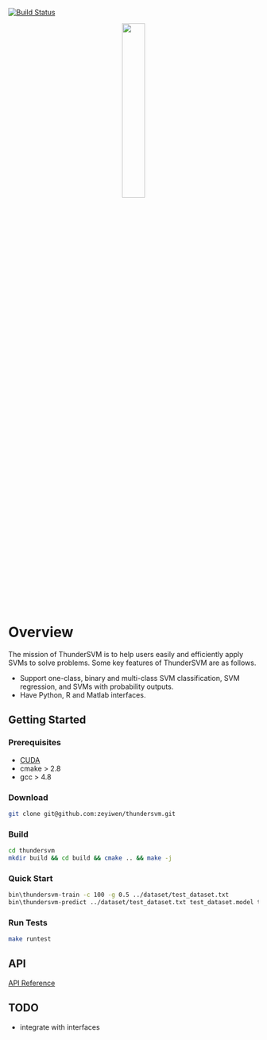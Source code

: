 [![Build Status](https://travis-ci.org/zeyiwen/thundersvm.svg?branch=master)](https://travis-ci.org/zeyiwen/thundersvm)

<div align="center"><img src="https://github.com/zeyiwen/thundersvm/raw/improve-doc/logo.png" width = "30%" height = "30%" align=left/>
</div>

# Overview
The mission of ThunderSVM is to help users easily and efficiently apply SVMs to solve problems. Some key features of ThunderSVM are as follows.
* Support one-class, binary and multi-class SVM classification, SVM regression, and SVMs with probability outputs.
* Have Python, R and Matlab interfaces.

## Getting Started
### Prerequisites
* [CUDA](https://developer.nvidia.com/cuda-downloads)
* cmake > 2.8
* gcc > 4.8
### Download
```bash
git clone git@github.com:zeyiwen/thundersvm.git
```
### Build
```bash
cd thundersvm
mkdir build && cd build && cmake .. && make -j
```
### Quick Start
```bash
bin\thundersvm-train -c 100 -g 0.5 ../dataset/test_dataset.txt
bin\thundersvm-predict ../dataset/test_dataset.txt test_dataset.model test_dataset.predict
```
### Run Tests
```bash
make runtest
```

## API
[API Reference](http://zeyiwen.github.io/thundersvm/)
## TODO
- integrate with interfaces

